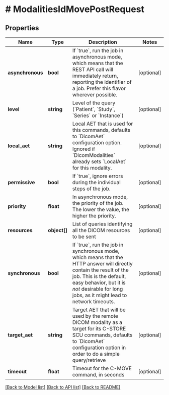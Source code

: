 # # ModalitiesIdMovePostRequest

## Properties

Name | Type | Description | Notes
------------ | ------------- | ------------- | -------------
**asynchronous** | **bool** | If &#x60;true&#x60;, run the job in asynchronous mode, which means that the REST API call will immediately return, reporting the identifier of a job. Prefer this flavor wherever possible. | [optional]
**level** | **string** | Level of the query (&#x60;Patient&#x60;, &#x60;Study&#x60;, &#x60;Series&#x60; or &#x60;Instance&#x60;) | [optional]
**local_aet** | **string** | Local AET that is used for this commands, defaults to &#x60;DicomAet&#x60; configuration option. Ignored if &#x60;DicomModalities&#x60; already sets &#x60;LocalAet&#x60; for this modality. | [optional]
**permissive** | **bool** | If &#x60;true&#x60;, ignore errors during the individual steps of the job. | [optional]
**priority** | **float** | In asynchronous mode, the priority of the job. The lower the value, the higher the priority. | [optional]
**resources** | **object[]** | List of queries identifying all the DICOM resources to be sent | [optional]
**synchronous** | **bool** | If &#x60;true&#x60;, run the job in synchronous mode, which means that the HTTP answer will directly contain the result of the job. This is the default, easy behavior, but it is *not* desirable for long jobs, as it might lead to network timeouts. | [optional]
**target_aet** | **string** | Target AET that will be used by the remote DICOM modality as a target for its C-STORE SCU commands, defaults to &#x60;DicomAet&#x60; configuration option in order to do a simple query/retrieve | [optional]
**timeout** | **float** | Timeout for the C-MOVE command, in seconds | [optional]

[[Back to Model list]](../../README.md#models) [[Back to API list]](../../README.md#endpoints) [[Back to README]](../../README.md)
